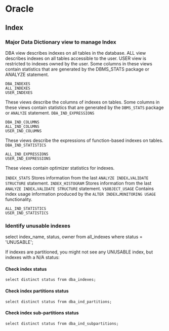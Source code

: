 # Oracle

## Index

### Major Data Dictionary view to manage Index

DBA view describes indexes on all tables in the database.
ALL view describes indexes on all tables accessible to the user.
USER view is restricted to indexes owned by the user.
Some columns in these views contain statistics that are generated by the DBMS_STATS package or ANALYZE statement.

    DBA_INDEXES
    ALL_INDEXES
    USER_INDEXES

These views describe the columns of indexes on tables. Some columns in these views contain statistics that are generated by the `DBMS_STATS` package or `ANALYZE` statement. `DBA_IND_EXPRESSIONS`

    DBA_IND_COLUMNS
    ALL_IND_COLUMNS
    USER_IND_COLUMNS

These views describe the expressions of function-based indexes on tables. `DBA_IND_STATISTICS`

    ALL_IND_EXPRESSIONS
    USER_IND_EXPRESSIONS

These views contain optimizer statistics for indexes.

`INDEX_STATS` Stores information from the last `ANALYZE INDEX…VALIDATE STRUCTURE` statement. `INDEX_HISTOGRAM` Stores information from the last `ANALYZE INDEX…VALIDATE STRUCTURE` statement. `V$OBJECT_USAGE` Contains index usage information produced by the `ALTER INDEX…MONITORING USAGE` functionality.

    ALL_IND_STATISTICS
    USER_IND_STATISTICS

### Identify unusable indexes

  select index_name, status, owner
  from all_indexes
  where status = 'UNUSABLE';

If indexes are partitioned, you might not see any UNUSABLE index, but indexes with a N/A status:

#### Check index status

    select distinct status from dba_indexes;

#### Check index partitions status

    select distinct status from dba_ind_partitions;

#### Check index sub-partitions status

    select distinct status from dba_ind_subpartitions;
